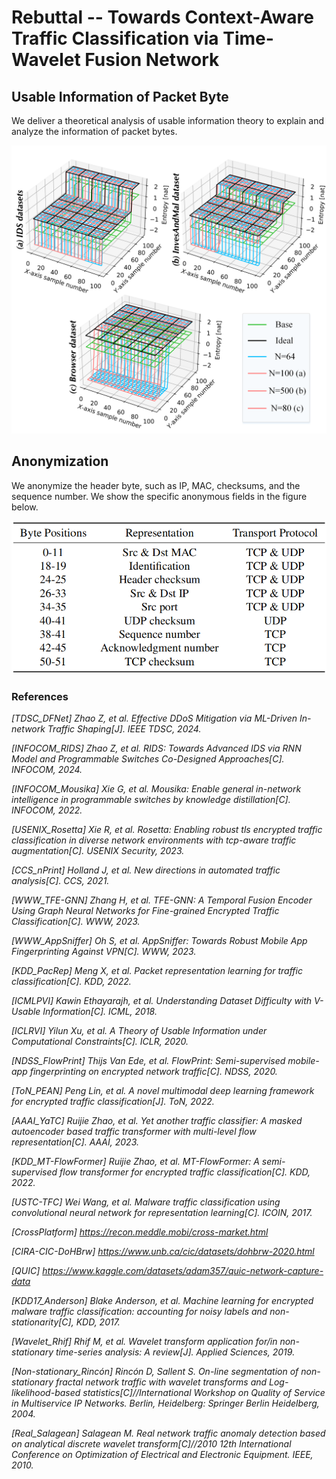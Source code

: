 # Rebuttal -- Towards Context-Aware Traffic Classification via Time-Wavelet Fusion Network

## Usable Information of Packet Byte

We deliver a theoretical analysis of usable information theory to explain and analyze the information of packet bytes. 

![avatar](./usable_infor.png)

## Anonymization

We anonymize the header byte, such as IP, MAC, checksums, and the sequence number. We show the specific anonymous fields in the figure below. 

![avatar](./anonymize.png)

### References
*[TDSC_DFNet] Zhao Z, et al. Effective DDoS Mitigation via ML-Driven In-network Traffic Shaping[J]. IEEE TDSC, 2024.*

*[INFOCOM_RIDS] Zhao Z, et al. RIDS: Towards Advanced IDS via RNN Model and Programmable Switches Co-Designed Approaches[C]. INFOCOM, 2024.*

*[INFOCOM_Mousika] Xie G, et al. Mousika: Enable general in-network intelligence in programmable switches by knowledge distillation[C]. INFOCOM, 2022.*

*[USENIX_Rosetta] Xie R, et al. Rosetta: Enabling robust tls encrypted traffic classification in diverse network environments with tcp-aware traffic augmentation[C]. USENIX Security, 2023.*

*[CCS_nPrint] Holland J, et al. New directions in automated traffic analysis[C]. CCS, 2021.*

*[WWW_TFE-GNN] Zhang H, et al. TFE-GNN: A Temporal Fusion Encoder Using Graph Neural Networks for Fine-grained Encrypted Traffic Classification[C]. WWW, 2023.*

*[WWW_AppSniffer] Oh S, et al. AppSniffer: Towards Robust Mobile App Fingerprinting Against VPN[C]. WWW, 2023.*

*[KDD_PacRep] Meng X, et al. Packet representation learning for traffic classification[C]. KDD, 2022.*

*[ICMLPVI] Kawin Ethayarajh, et al. Understanding Dataset Difficulty with V-Usable Information[C]. ICML, 2018.*

*[ICLRVI] Yilun Xu, et al. A Theory of Usable Information under Computational Constraints[C]. ICLR, 2020.*

*[NDSS_FlowPrint] Thijs Van Ede, et al. FlowPrint: Semi-supervised mobile-app fingerprinting on encrypted network traffic[C]. NDSS, 2020.*

*[ToN_PEAN] Peng Lin, et al. A novel multimodal deep learning framework for encrypted traffic classification[J]. ToN, 2022.*

*[AAAI_YaTC] Ruijie Zhao, et al. Yet another traffic classifier: A masked autoencoder based traffic transformer with multi-level flow representation[C]. AAAI, 2023.*

*[KDD_MT-FlowFormer] Ruijie Zhao, et al. MT-FlowFormer: A semi-supervised flow transformer for encrypted traffic classification[C]. KDD, 2022.*

*[USTC-TFC] Wei Wang, et al. Malware traffic classification using convolutional neural network for representation learning[C]. ICOIN, 2017.*

*[CrossPlatform] https://recon.meddle.mobi/cross-market.html*

*[CIRA-CIC-DoHBrw] https://www.unb.ca/cic/datasets/dohbrw-2020.html*

*[QUIC] https://www.kaggle.com/datasets/adam357/quic-network-capture-data*

*[KDD17_Anderson] Blake Anderson, et al. Machine learning for encrypted malware traffic classification: accounting for noisy labels and non-stationarity[C], KDD, 2017.*

*[Wavelet_Rhif] Rhif M, et al. Wavelet transform application for/in non-stationary time-series analysis: A review[J]. Applied Sciences, 2019.*

*[Non-stationary_Rincón] Rincón D, Sallent S. On-line segmentation of non-stationary fractal network traffic with wavelet transforms and Log-likelihood-based statistics[C]//International Workshop on Quality of Service in Multiservice IP Networks. Berlin, Heidelberg: Springer Berlin Heidelberg, 2004.*

*[Real_Salagean] Salagean M. Real network traffic anomaly detection based on analytical discrete wavelet transform[C]//2010 12th International Conference on Optimization of Electrical and Electronic Equipment. IEEE, 2010.*
